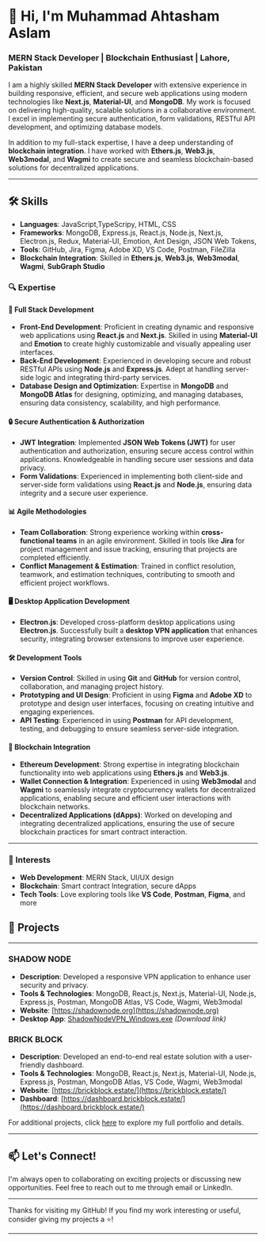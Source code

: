 
# 👋 Hi, I'm Muhammad Ahtasham Aslam

### MERN Stack Developer | Blockchain Enthusiast | Lahore, Pakistan

I am a highly skilled **MERN Stack Developer** with extensive experience in building responsive, efficient, and secure web applications using modern technologies like **Next.js**, **Material-UI**, and **MongoDB**. My work is focused on delivering high-quality, scalable solutions in a collaborative environment. I excel in implementing secure authentication, form validations, RESTful API development, and optimizing database models.

In addition to my full-stack expertise, I have a deep understanding of **blockchain integration**. I have worked with **Ethers.js**, **Web3.js**, **Web3modal**, and **Wagmi** to create secure and seamless blockchain-based solutions for decentralized applications.

---

## 🛠️ Skills

- **Languages**: JavaScript,TypeScripy, HTML, CSS
- **Frameworks**: MongoDB, Express.js, React.js, Node.js, Next.js, Electron.js, Redux, Material-UI, Emotion, Ant Design, JSON Web Tokens, 
- **Tools**: GitHub, Jira, Figma, Adobe XD, VS Code, Postman, FileZilla
- **Blockchain Integration**: Skilled in **Ethers.js**, **Web3.js**, **Web3modal**, **Wagmi**, **SubGraph Studio**

### 🔍 Expertise

#### 🚀 Full Stack Development
- **Front-End Development**: Proficient in creating dynamic and responsive web applications using **React.js** and **Next.js**. Skilled in using **Material-UI** and **Emotion** to create highly customizable and visually appealing user interfaces.
- **Back-End Development**: Experienced in developing secure and robust RESTful APIs using **Node.js** and **Express.js**. Adept at handling server-side logic and integrating third-party services.
- **Database Design and Optimization**: Expertise in **MongoDB** and **MongoDB Atlas** for designing, optimizing, and managing databases, ensuring data consistency, scalability, and high performance.
  
#### 🔒 Secure Authentication & Authorization
- **JWT Integration**: Implemented **JSON Web Tokens (JWT)** for user authentication and authorization, ensuring secure access control within applications. Knowledgeable in handling secure user sessions and data privacy.
- **Form Validations**: Experienced in implementing both client-side and server-side form validations using **React.js** and **Node.js**, ensuring data integrity and a secure user experience.

#### 📊 Agile Methodologies
- **Team Collaboration**: Strong experience working within **cross-functional teams** in an agile environment. Skilled in tools like **Jira** for project management and issue tracking, ensuring that projects are completed efficiently.
- **Conflict Management & Estimation**: Trained in conflict resolution, teamwork, and estimation techniques, contributing to smooth and efficient project workflows.

#### 🖥️ Desktop Application Development
- **Electron.js**: Developed cross-platform desktop applications using **Electron.js**. Successfully built a **desktop VPN application** that enhances security, integrating browser extensions to improve user experience.
  
#### 🛠️ Development Tools
- **Version Control**: Skilled in using **Git** and **GitHub** for version control, collaboration, and managing project history.
- **Prototyping and UI Design**: Proficient in using **Figma** and **Adobe XD** to prototype and design user interfaces, focusing on creating intuitive and engaging experiences.
- **API Testing**: Experienced in using **Postman** for API development, testing, and debugging to ensure seamless server-side integration.

#### 🔗 Blockchain Integration
- **Ethereum Development**: Strong expertise in integrating blockchain functionality into web applications using **Ethers.js** and **Web3.js**.
- **Wallet Connection & Integration**: Experienced in using **Web3modal** and **Wagmi** to seamlessly integrate cryptocurrency wallets for decentralized applications, enabling secure and efficient user interactions with blockchain networks.
- **Decentralized Applications (dApps)**: Worked on developing and integrating decentralized applications, ensuring the use of secure blockchain practices for smart contract interaction.

---

### 🚀 Interests

- **Web Development**: MERN Stack, UI/UX design
- **Blockchain**: Smart contract Integration, secure dApps
- **Tech Tools**: Love exploring tools like **VS Code**, **Postman**, **Figma**, and more

## 📂 Projects

---

### SHADOW NODE
- **Description**: Developed a responsive VPN application to enhance user security and privacy.
- **Tools & Technologies**: MongoDB, React.js, Next.js, Material-UI, Node.js, Express.js, Postman, MongoDB Atlas, VS Code, Wagmi, Web3modal
- **Website**: [https://shadownode.org](https://shadownode.org)
- **Desktop App**: [ShadowNodeVPN_Windows.exe](https://shadownode.org/vpnexe/ShadowNodeVPN_Windows.exe) *(Download link)*

### BRICK BLOCK
- **Description**: Developed an end-to-end real estate solution with a user-friendly dashboard.
- **Tools & Technologies**: MongoDB, React.js, Next.js, Material-UI, Node.js, Express.js, Postman, MongoDB Atlas, VS Code, Wagmi, Web3modal
- **Website**: [https://brickblock.estate/](https://brickblock.estate/)
- **Dashboard**: [https://dashboard.brickblock.estate/](https://dashboard.brickblock.estate/)

For additional projects, click [here](https://drive.google.com/file/d/1IIFH9gK866L1_7KS0YdccDcNFhHcdWIL/view?usp=sharing) to explore my full portfolio and details.

---

## 📫 Let's Connect!

I'm always open to collaborating on exciting projects or discussing new opportunities. Feel free to reach out to me through email or LinkedIn.

---

Thanks for visiting my GitHub! If you find my work interesting or useful, consider giving my projects a ⭐!

---
